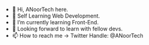 - 👋 Hi, ANoorTech here.
- 👀 Self Learning Web Development.
- 🌱 I’m currently learning Front-End.
- 💞️ Looking forward to learn with fellow devs.
- 📫 How to reach me -> Twitter Handle: @ANoorTech

<!---
anoortech/anoortech is a ✨ special ✨ repository because its `README.md` (this file) appears on your GitHub profile.
You can click the Preview link to take a look at your changes.
--->
